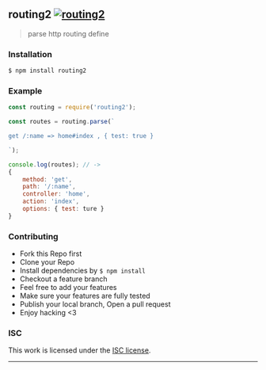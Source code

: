 ## routing2 [![routing2](https://img.shields.io/npm/v/routing2.svg)](https://npmjs.org/routing2)

> parse http routing define

### Installation

```bash
$ npm install routing2
```

### Example

```js
const routing = require('routing2');

const routes = routing.parse(`

get /:name => home#index , { test: true }

`);

console.log(routes); // ->
{
	method: 'get',
	path: '/:name',
	controller: 'home',
	action: 'index',
	options: { test: ture }
}
```

### Contributing
- Fork this Repo first
- Clone your Repo
- Install dependencies by `$ npm install`
- Checkout a feature branch
- Feel free to add your features
- Make sure your features are fully tested
- Publish your local branch, Open a pull request
- Enjoy hacking <3

### ISC

This work is licensed under the [ISC license](./LICENSE).

---